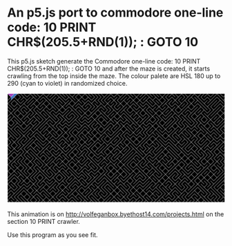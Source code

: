 
# An p5.js port to commodore one-line code: 10 PRINT CHR$(205.5+RND(1)); : GOTO 10

This p5.js sketch generate the Commodore one-line code: 10 PRINT CHR$(205.5+RND(1)); : GOTO 10
and after the maze is created, it starts crawling from the top inside the maze.
The colour palete are HSL 180 up to 290 (cyan to violet) in randomized choice.

![alt tag](10PRINTcrawler.gif)

This animation is on http://volfeganbox.byethost14.com/projects.html on the section 10 PRINT crawler.

Use this program as you see fit.